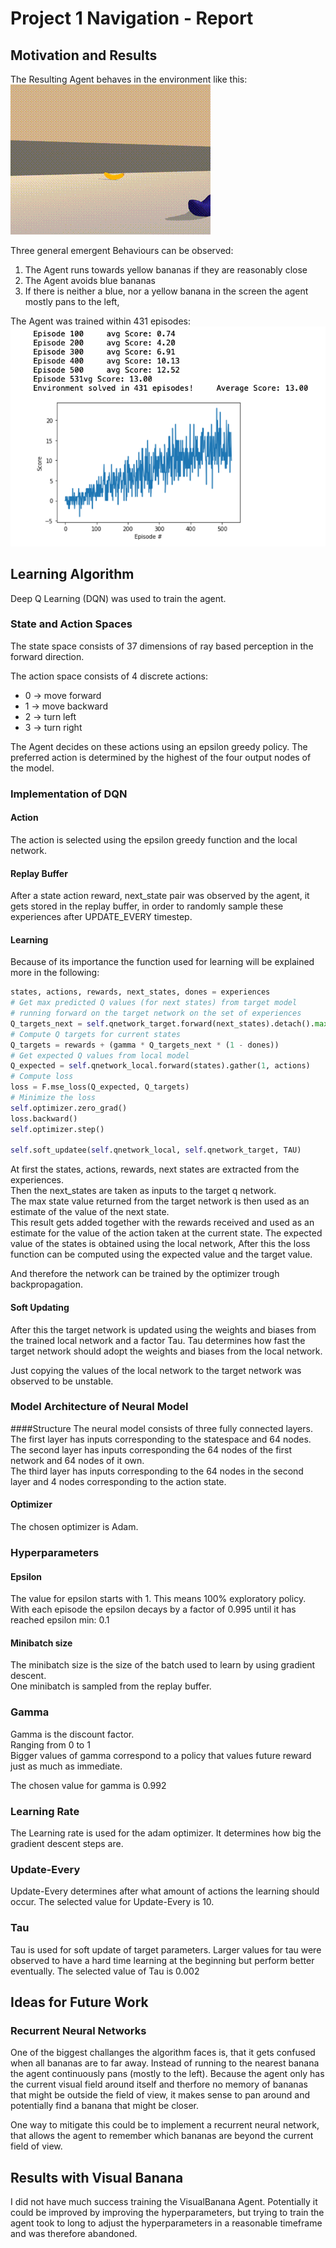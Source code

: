 # Project 1 Navigation - Report

## Motivation and Results

The Resulting Agent behaves in the environment like this:<br>
![image info](./drawables/trained_agent-2.gif)

Three general emergent Behaviours can be observed:

1. The Agent runs towards yellow bananas if they are reasonably close
2. The Agent avoids blue bananas
3. If there is neither a blue, nor a yellow banana in the screen the agent mostly pans to the left‚

The Agent was trained within 431 episodes: <br>
![image info](./drawables/training.png)

## Learning Algorithm

Deep Q Learning (DQN) was used to train the agent.

### State and Action Spaces

The state space consists of 37 dimensions of ray based perception in the forward direction.

The action space consists of 4 discrete actions:

- 0 -> move forward
- 1 -> move backward
- 2 -> turn left
- 3 -> turn right

The Agent decides on these actions using an epsilon greedy policy. The preferred action is determined by the highest of
the four output nodes of the model.

### Implementation of DQN


#### Action
The action is selected using the epsilon greedy function and the local network.

#### Replay Buffer
After a state action reward, next_state pair was observed by the agent, it gets stored in the replay buffer, in order to randomly sample these experiences after UPDATE_EVERY timestep.


#### Learning

Because of its importance the function used for learning will be explained more in the following:

```python
states, actions, rewards, next_states, dones = experiences
# Get max predicted Q values (for next states) from target model
# running forward on the target network on the set of experiences
Q_targets_next = self.qnetwork_target.forward(next_states).detach().max(1)[0].unsqueeze(1)
# Compute Q targets for current states
Q_targets = rewards + (gamma * Q_targets_next * (1 - dones))
# Get expected Q values from local model
Q_expected = self.qnetwork_local.forward(states).gather(1, actions)
# Compute loss
loss = F.mse_loss(Q_expected, Q_targets)
# Minimize the loss
self.optimizer.zero_grad()
loss.backward()
self.optimizer.step()

self.soft_updatee(self.qnetwork_local, self.qnetwork_target, TAU)
```
At first the states, actions, rewards, next states are extracted from the experiences.<br>
Then the next_states are taken as inputs to the target q network.<br>
The max state value returned from the target network is then used as an estimate of the value of the next state.<br>
This result gets added together with the rewards received and used as an estimate for the value of the action taken at the current state.
The expected value of the states is obtained using the local network,
After this the loss function can be computed using the expected value and the target value.

And therefore the network can be trained by the optimizer trough backpropagation.

#### Soft Updating

After this the target network is updated using the weights and biases from the trained local network and a factor Tau.
Tau determines how fast the target network should adopt the weights and biases from the local network.

Just copying the values of the local network to the target network was observed to be unstable.

### Model Architecture of Neural Model

####Structure
The neural model consists of three fully connected layers. <br>
The first layer has inputs corresponding to the statespace and 64 nodes.<br>
The second layer has inputs corresponding the 64 nodes of the first network and 64 nodes of it own.<br>
The third layer has inputs corresponding to the 64 nodes in the second layer and 4 nodes corresponding to the action state.

#### Optimizer
The chosen optimizer is Adam.
### Hyperparameters

#### Epsilon
The value for epsilon starts with 1.
This means 100% exploratory policy.
With each episode the epsilon decays by a factor of 0.995 until it has reached epsilon min: 0.1

#### Minibatch size
The minibatch size is the size of the batch used to learn by using gradient descent. <br>
One minibatch is sampled from the replay buffer.

### Gamma
Gamma is the discount factor.<br>
Ranging from 0 to 1 <br>
Bigger values of gamma correspond to a policy that values future reward just as much as immediate.

The chosen value for gamma is 0.992

### Learning Rate

The Learning rate is used for the adam optimizer.
It determines how big the gradient descent steps are.

### Update-Every
Update-Every determines after what amount of actions the learning should occur.
The selected value for Update-Every is 10.

### Tau
Tau is used for soft update of target parameters.
Larger values for tau were observed to have a hard time learning at the beginning but perform better eventually.
The selected value of Tau is 0.002

## Ideas for Future Work

### Recurrent Neural Networks

One of the biggest challanges the algorithm faces is, that it gets confused when all bananas are to far away. Instead of
running to the nearest banana the agent continuously pans (mostly to the left). Because the agent only has the current
visual field around itself and therfore no memory of bananas that might be outside the field of view, it makes sense to
pan around and potentially find a banana that might be closer.

One way to mitigate this could be to implement a recurrent neural network, that allows the agent to remember which
bananas are beyond the current field of view.

## Results with Visual Banana

I did not have much success training the VisualBanana Agent. Potentially it could be improved by improving the
hyperparameters, but trying to train the agent took to long to adjust the hyperparameters in a reasonable timeframe and
was therefore abandoned.

